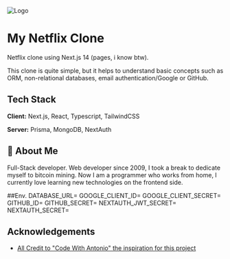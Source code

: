 
![Logo](https://www.edigitalagency.com.au/wp-content/uploads/netflix-logo-png-large.png)


# My Netflix Clone

Netflix clone using Next.js 14 (pages, i know btw).

This clone is quite simple, but it helps to understand basic concepts such as ORM, non-relational databases, email authentication/Google or GitHub.

## Tech Stack

**Client:** Next.js, React, Typescript, TailwindCSS

**Server:** Prisma, MongoDB, NextAuth


## 🚀 About Me
Full-Stack developer. Web developer since 2009, I took a break to dedicate myself to bitcoin mining. Now I am a programmer who works from home, I currently love learning new technologies on the frontend side.

##Env.
DATABASE_URL=
GOOGLE_CLIENT_ID=
GOOGLE_CLIENT_SECRET=
GITHUB_ID=
GITHUB_SECRET=
NEXTAUTH_JWT_SECRET=
NEXTAUTH_SECRET=

## Acknowledgements

 - [All Credit to "Code With Antonio" the inspiration for this project](https://github.com/AntonioErdeljac)

